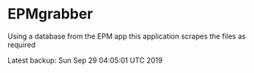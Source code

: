 # EPMgrabber
Using a database from the EPM app this application scrapes the files as required


Latest backup: Sun Sep 29 04:05:01 UTC 2019
